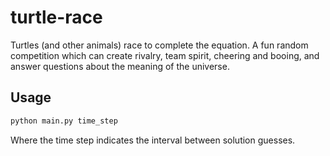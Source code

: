 # turtle-race
Turtles (and other animals) race to complete the equation. A fun random competition which can create rivalry, team spirit, cheering and booing, and answer questions about the meaning of the universe.

## Usage

```bash
python main.py time_step
```

Where the time step indicates the interval between solution guesses.
